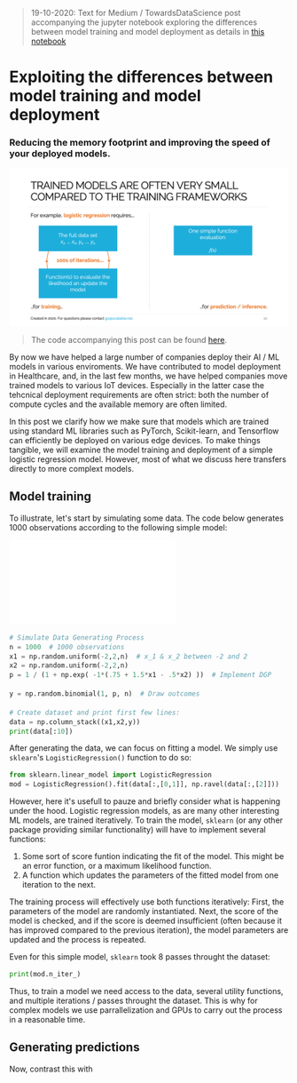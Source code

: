 > 19-10-2020: Text for Medium / TowardsDataScience post accompanying the jupyter notebook exploring the differences between model training and model deployment as details in [this notebook](logistic-regression.ipynb)


# Exploiting the differences between model training and model deployment
### Reducing the memory footprint and improving the speed of your deployed models.

![Overview image](train-vs-deploy.png)

> The code accompanying this post can be found [here](logistic-regression.ipynb).

By now we have helped a large number of companies deploy their AI / ML models in various enviroments. We have contributed to model deployment in Healthcare, and, in the last few months, we have helped companies move trained models to various IoT devices. Especially in the latter case the tehcnical deployment requirements are often strict: both the number of compute cycles and the available memory are often limited. 

In this post we clarify how we make sure that models which are trained using standard ML libraries such as PyTorch, Scikit-learn, and Tensorflow can efficiently be deployed on various edge devices. To make things tangible, we will examine the model training and deployment of a simple logistic regression model. However, most of what we discuss here transfers directly to more complext models.

## Model training
To illustrate, let's start by simulating some data. The code below generates 1000 observations according to the following simple model:

![dgp](dgp.pdf)

```python
# Simulate Data Generating Process
n = 1000  # 1000 observations
x1 = np.random.uniform(-2,2,n)  # x_1 & x_2 between -2 and 2
x2 = np.random.uniform(-2,2,n)
p = 1 / (1 + np.exp( -1*(.75 + 1.5*x1 - .5*x2) ))  # Implement DGP

y = np.random.binomial(1, p, n)  # Draw outcomes

# Create dataset and print first few lines:
data = np.column_stack((x1,x2,y))
print(data[:10])
```

After generating the data, we can focus on fitting a model. We simply use `sklearn`'s `LogisticRegression()` function to do so:

```python
from sklearn.linear_model import LogisticRegression
mod = LogisticRegression().fit(data[:,[0,1]], np.ravel(data[:,[2]]))
```

However, here it's usefull to pauze and briefly consider what is happening under the hood. Logistic regression models, as are many other interesting ML models, are trained iteratively. To train the model, `sklearn` (or any other package providing similar functionality) will have to implement several functions:

1. Some sort of score funtion indicating the fit of the model. This might be an error function, or a maximum likelihood function.
2. A function which updates the parameters of the fitted model from one iteration to the next.

The training process will effectively use both functions iteratively: First, the parameters of the model are randomly instantiated. Next, the score of the model is checked, and if the score is deemed insufficient (often because it has improved compared to the previous iteration), the model parameters are updated and the process is repeated. 

Even for this simple model, `sklearn` took 8 passes throught the dataset:

```python
print(mod.n_iter_)
```

Thus, to train a model we need access to the data, several utility functions, and multiple iterations / passes throught the dataset. This is why for complex models we use parrallelization and GPUs to carry out the process in a reasonable time.

## Generating predictions

Now, contrast this with 